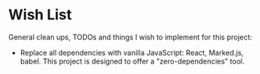 # Wish List

General clean ups, TODOs and things I wish to implement for this project:

* Replace all dependencies with vanilla JavaScript: React, Marked.js, babel. This project is designed to offer a
  "zero-dependencies" tool.